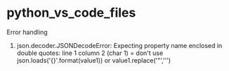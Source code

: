 # python_vs_code_files
Error handling
1. json.decoder.JSONDecodeError: Expecting property name enclosed in double quotes: line 1 column 2 (char 1)
 =  don't use json.loads('{}'.format(value1)) or value1.replace('\"','\'')
